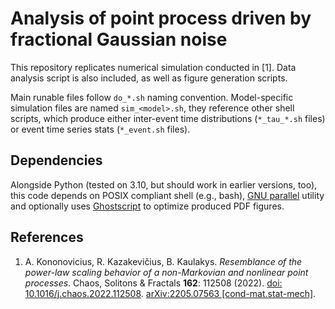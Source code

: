 # Analysis of point process driven by fractional Gaussian noise

This repository replicates numerical simulation conducted in [1]. Data
analysis script is also included, as well as figure generation scripts.

Main runable files follow `do_*.sh` naming convention. Model-specific
simulation files are named `sim_<model>.sh`, they reference other shell
scripts, which produce either inter-event time distributions (`*_tau_*.sh`
files) or event time series stats (`*_event.sh` files).

## Dependencies

Alongside Python (tested on 3.10, but should work in earlier versions, too),
this code depends on POSIX compliant shell (e.g., bash), [GNU
parallel](https://www.gnu.org/software/parallel/) utility and optionally
uses [Ghostscript](https://www.ghostscript.com/) to optimize produced PDF
figures.

## References

1. A. Kononovicius, R. Kazakevičius, B. Kaulakys. *Resemblance of the
   power-law scaling behavior of a non-Markovian and nonlinear point
   processes*. Chaos, Solitons & Fractals **162**: 112508 (2022). [doi:
   10.1016/j.chaos.2022.112508](https://doi.org/10.1016/j.chaos.2022.112508).
   [arXiv:2205.07563
   [cond-mat.stat-mech]](https://arxiv.org/abs/2205.07563).

